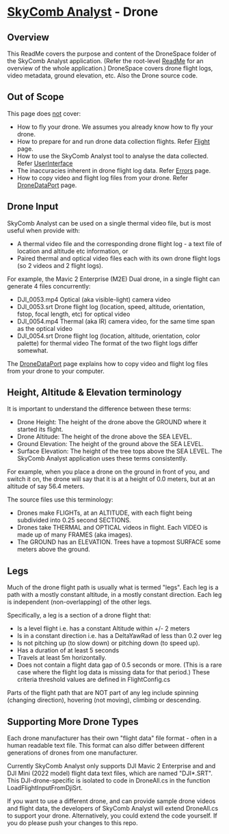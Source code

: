 # [SkyComb Analyst](https://github.com/PhilipQuirke/SkyCombAnalystHelp/blob/main/README.md) - Drone

## Overview
This ReadMe covers the purpose and content of the DroneSpace folder of the SkyComb Analyst application.
(Refer the root-level [ReadMe](./ReadMe.md) for an overview of the whole application.)
DroneSpace covers drone flight logs, video metadata, ground elevation, etc. Also the Drone source code.


## Out of Scope
This page does <u>not</u> cover:
- How to fly your drone. We assumes you already know how to fly your drone.
- How to prepare for and run drone data collection flights. Refer [Flight](./Flight.md) page.
- How to use the SkyComb Analyst tool to analyse the data collected. Refer [UserInterface](./UserInterface.md)
- The inaccuracies inherent in drone flight log data. Refer [Errors](./Errors.md) page.
- How to copy video and flight log files from your drone. Refer [DroneDataPort](./DroneDataPort.md) page.


## Drone Input
SkyComb Analyst can be used on a single thermal video file, but is most useful when provide with:
- A thermal video file and the corresponding drone flight log - a text file of location and altitude etc information, or
- Paired thermal and optical video files each with its own drone flight logs (so 2 videos and 2 flight logs).

For example, the Mavic 2 Enterprise (M2E) Dual drone, in a single flight can generate 4 files concurrently:
- DJI_0053.mp4		Optical (aka visible-light) camera video
- DJI_0053.srt		Drone flight log (location, speed, altitude, orientation, fstop, focal length, etc) for optical video
- DJI_0054.mp4		Thermal (aka IR) camera video, for the same time span as the optical video
- DJI_0054.srt		Drone flight log (location, altitude, orientation, color palette) for thermal video
The format of the two flight logs differ somewhat.

The [DroneDataPort](./DroneDataPort.md) page explains how to copy video and flight log files from your drone to your computer.


## Height, Altitude & Elevation terminology
It is important to understand the difference between these terms:
- Drone Height: The height of the drone above the GROUND where it started its flight.
- Drone Altitude: The height of the drone above the SEA LEVEL.
- Ground Elevation: The height of the ground above the SEA LEVEL.
- Surface Elevation: The height of the tree tops above the SEA LEVEL.
The SkyComb Analyst application uses these terms consistently.

For example, when you place a drone on the ground in front of you, and switch it on, 
the drone will say that it is at a height of 0.0 meters, but at an altitude of say 56.4 meters.

The source files use this terminology:
- Drones make FLIGHTs, at an ALTITUDE, with each flight being subdivided into 0.25 second SECTIONS.
- Drones take THERMAL and OPTICAL videos in flight. Each VIDEO is made up of many FRAMES (aka images).
- The GROUND has an ELEVATION. Trees have a topmost SURFACE some meters above the ground.  


## Legs
Much of the drone flight path is usually what is termed "legs". 
Each leg is a path with a mostly constant altitude, in a mostly constant direction. 
Each leg is independent (non-overlapping) of the other legs.

Specifically, a leg is a section of a drone flight that:
- Is a level flight i.e. has a constant Altitude within +/- 2 meters
- Is in a constant direction i.e. has a DeltaYawRad of less than 0.2 over leg
- Is not pitching up (to slow down) or pitching down (to speed up).
- Has a duration of at least 5 seconds 
- Travels at least 5m horizontally.    
- Does not contain a flight data gap of 0.5 seconds or more. (This is a rare case where the flight log data is missing data for that period.)
These criteria threshold values are defined in FlightConfig.cs

Parts of the flight path that are NOT part of any leg include spinning (changing direction), hovering (not moving), climbing or descending.


## Supporting More Drone Types
Each drone manufacturer has their own "flight data" file format - often in a human readable text file. 
This format can also differ between different generations of drones from one manufacturer.

Currently SkyComb Analyst only supports DJI Mavic 2 Enterprise and and DJI Mini (2022 model) flight data text 
files, which are named "DJI*.SRT". This DJI-drone-specific is isolated to code in DroneAll.cs in the 
function LoadFlightInputFromDjiSrt.

If you want to use a different drone, and can provide sample drone videos and flight data, 
the developers of SkyComb Analyst will extend DroneAll.cs to support your drone.
Alternatively, you could extend the code yourself. If you do please push your changes to this repo.
